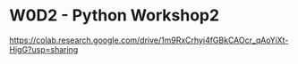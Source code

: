 # W0D2 - Python Workshop2


https://colab.research.google.com/drive/1m9RxCrhyi4fGBkCAOcr_qAoYiXt-HigG?usp=sharing
